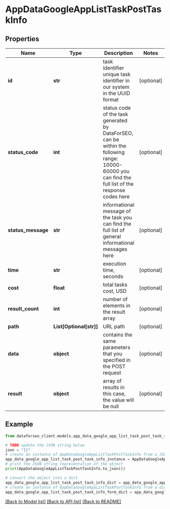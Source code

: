 # AppDataGoogleAppListTaskPostTaskInfo


## Properties

Name | Type | Description | Notes
------------ | ------------- | ------------- | -------------
**id** | **str** | task identifier unique task identifier in our system in the UUID format | [optional] 
**status_code** | **int** | status code of the task generated by DataForSEO, can be within the following range: 10000-60000 you can find the full list of the response codes here | [optional] 
**status_message** | **str** | informational message of the task you can find the full list of general informational messages here | [optional] 
**time** | **str** | execution time, seconds | [optional] 
**cost** | **float** | total tasks cost, USD | [optional] 
**result_count** | **int** | number of elements in the result array | [optional] 
**path** | **List[Optional[str]]** | URL path | [optional] 
**data** | **object** | contains the same parameters that you specified in the POST request | [optional] 
**result** | **object** | array of results in this case, the value will be null | [optional] 

## Example

```python
from dataforseo_client.models.app_data_google_app_list_task_post_task_info import AppDataGoogleAppListTaskPostTaskInfo

# TODO update the JSON string below
json = "{}"
# create an instance of AppDataGoogleAppListTaskPostTaskInfo from a JSON string
app_data_google_app_list_task_post_task_info_instance = AppDataGoogleAppListTaskPostTaskInfo.from_json(json)
# print the JSON string representation of the object
print(AppDataGoogleAppListTaskPostTaskInfo.to_json())

# convert the object into a dict
app_data_google_app_list_task_post_task_info_dict = app_data_google_app_list_task_post_task_info_instance.to_dict()
# create an instance of AppDataGoogleAppListTaskPostTaskInfo from a dict
app_data_google_app_list_task_post_task_info_form_dict = app_data_google_app_list_task_post_task_info.from_dict(app_data_google_app_list_task_post_task_info_dict)
```
[[Back to Model list]](../README.md#documentation-for-models) [[Back to API list]](../README.md#documentation-for-api-endpoints) [[Back to README]](../README.md)


